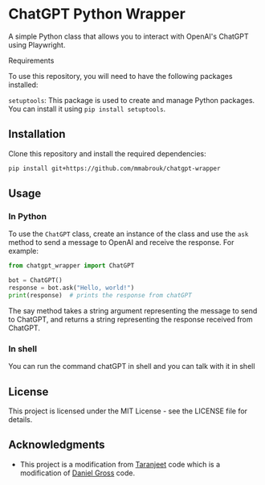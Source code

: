 # ChatGPT Python Wrapper

A simple Python class that allows you to interact with OpenAI's ChatGPT using Playwright.

Requirements

To use this repository, you will need to have the following packages installed:

`setuptools`: This package is used to create and manage Python packages. You can install it using `pip install setuptools`.
## Installation

Clone this repository and install the required dependencies:

```bash
pip install git+https://github.com/mmabrouk/chatgpt-wrapper
```


## Usage

### In Python
To use the `ChatGPT` class, create an instance of the class and use the `ask` method to send a message to OpenAI and receive the response. For example:

```python
from chatgpt_wrapper import ChatGPT

bot = ChatGPT()
response = bot.ask("Hello, world!")
print(response)  # prints the response from chatGPT
```

The say method takes a string argument representing the message to send to ChatGPT, and returns a string representing the response received from ChatGPT.

### In shell
You can run the command chatGPT in shell and you can talk with it in shell

## License

This project is licensed under the MIT License - see the LICENSE file for details.

## Acknowledgments

- This project is a modification from [Taranjeet](https://github.com/taranjeet/chatgpt-api) code which is a modification of [Daniel Gross](https://github.com/danielgross/whatsapp-gpt) code.

